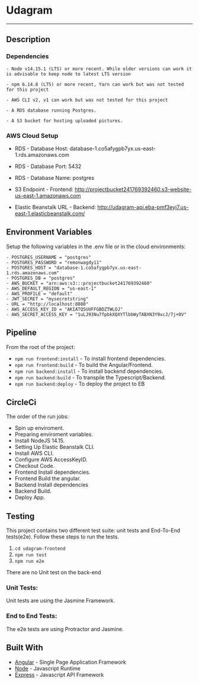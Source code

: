 # Udagram

---

## Description

### Dependencies

```
- Node v14.15.1 (LTS) or more recent. While older versions can work it is advisable to keep node to latest LTS version

- npm 6.14.8 (LTS) or more recent, Yarn can work but was not tested for this project

- AWS CLI v2, v1 can work but was not tested for this project

- A RDS database running Postgres.

- A S3 bucket for hosting uploaded pictures.

```

### AWS Cloud Setup

- RDS - Database Host: database-1.co5afygpb7yx.us-east-1.rds.amazonaws.com
- RDS - Database Port: 5432
- RDS - Database Name: postgres

- S3 Endpoint - Frontend: http://projectbucket241769392460.s3-website-us-east-1.amazonaws.com

- Elastic Beanstalk URL - Backend: http://udagram-api.eba-pmf3eyj7.us-east-1.elasticbeanstalk.com/

## Environment Variables

Setup the following variables in the .env file or in the cloud environments:
```
- POSTGRES_USERNAME = "postgres"
- POSTGRES_PASSWORD = "remonwagdy11"
- POSTGRES_HOST = "database-1.co5afygpb7yx.us-east-1.rds.amazonaws.com"
- POSTGRES_DB = "postgres"
- AWS_BUCKET = "arn:aws:s3:::projectbucket241769392460"
- AWS_DEFAULT_REGION = "us-east-1"
- AWS_PROFILE = "default"
- JWT_SECRET = "mysecretstring"
- URL = "http://localhost:8080"
- AWS_ACCESS_KEY_ID = "AKIATQSUUFFGBDZTWLOJ"
- AWS_SECRET_ACCESS_KEY = "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"

```

## Pipeline

From the root of the project:
- `npm run frontend:install`    - To install frontend dependencies.
- `npm run frontend:build`      - To build the Angular/Frontend.
- `npm run backend:install`     - To install backend dependencies.
- `npm run backend:build`       - To transpile the Typescript/Backend.
- `npm run backend:deploy`      - To deploy the project to EB 
## CircleCi

The order of the run jobs:

- Spin up enviroment.
- Preparing enviroment variables.
- Install NodeJS 14.15.
- Setting Up Elastic Beanstalk CLI.
- Install AWS CLI.
- Configure AWS AccessKeyID.
- Checkout Code.
- Frontend Install dependencies.
- Frontend Build the angular.
- Backend Install dependencies
- Backend Build.
- Deploy App.

## Testing

This project contains two different test suite: unit tests and End-To-End tests(e2e). Follow these steps to run the tests.

1. `cd udagram-frontend`
2. `npm run test`
3. `npm run e2e`

There are no Unit test on the back-end

### Unit Tests:

Unit tests are using the Jasmine Framework.

### End to End Tests:

The e2e tests are using Protractor and Jasmine.

## Built With

- [Angular](https://angular.io/) - Single Page Application Framework
- [Node](https://nodejs.org) - Javascript Runtime
- [Express](https://expressjs.com/) - Javascript API Framework